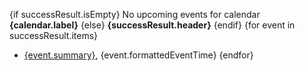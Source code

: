 {if successResult.isEmpty}
No upcoming events for calendar **{calendar.label}**
{else}
**{successResult.header}**
{endif}
{for event in successResult.items}
- [{event.summary}]({event.htmlLink}), {event.formattedEventTime}
{endfor}